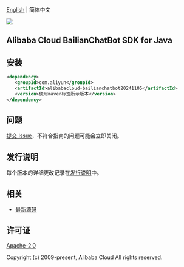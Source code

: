 [English](README.md) | 简体中文

![](https://aliyunsdk-pages.alicdn.com/icons/AlibabaCloud.svg)

## Alibaba Cloud BailianChatBot SDK for Java

## 安装

```xml
<dependency>
   <groupId>com.aliyun</groupId>
   <artifactId>alibabacloud-bailianchatbot20241105</artifactId>
   <version>使用maven标签所示版本</version>
</dependency>
```

## 问题

[提交 Issue](https://github.com/aliyun/alibabacloud-java-async-sdk/issues/new)，不符合指南的问题可能会立即关闭。

## 发行说明

每个版本的详细更改记录在[发行说明](./ChangeLog.txt)中。

## 相关

- [最新源码](https://github.com/aliyun/alibabacloud-async-java-sdk/)

## 许可证

[Apache-2.0](http://www.apache.org/licenses/LICENSE-2.0)

Copyright (c) 2009-present, Alibaba Cloud All rights reserved.
